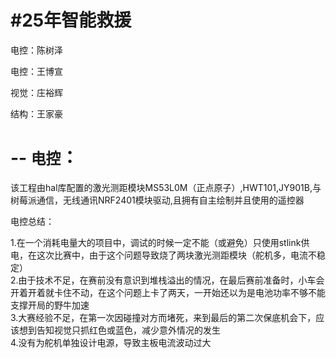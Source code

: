 #25年智能救援
===
  电控：陈树泽
  
  电控：王博宣
  
  视觉：庄裕辉
  
  结构：王家豪
  
  --
`电控`：
===
  该工程由hal库配置的激光测距模块MS53L0M（正点原子）,HWT101,JY901B,与树莓派通信，无线通讯NRF2401模块驱动,且拥有自主绘制并且使用的遥控器
  
  电控总结：<br>
  
1.在一个消耗电量大的项目中，调试的时候一定不能（或避免）只使用stlink供电，在这次比赛中，由于这个问题导致烧了两块激光测距模块（舵机多，电流不稳定）<br>
2.由于技术不足，在赛前没有意识到堆栈溢出的情况，在最后赛前准备时，小车会开着开着就卡住不动，在这个问题上卡了两天，一开始还以为是电池功率不够不能支撑开局的野牛加速<br>
3.大赛经验不足，在第一次因碰撞对方而堵死，来到最后的第二次保底机会下，应该想到告知视觉只抓红色或蓝色，减少意外情况的发生<br>
4.没有为舵机单独设计电源，导致主板电流波动过大
    
           
           
           
  

  
